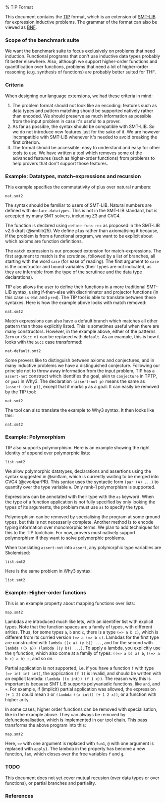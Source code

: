% TIP Format

This document contains the [TIP](index.html) format,
which is an extension of [SMT-LIB](http://smt-lib.org)
for expression inductive problems.
The grammar of the format can also be viewed as [BNF](bnf.html).

### Scope of the benchmark suite

We want the benchmark suite to focus exclusively on problems that need
induction. Functional programs that don't use inductive data types probably
fit better elsewhere. Also, although we support higher-order functions and
quantification over functions, problems that need a lot of higher-order
reasoning (e.g. synthesis of functions) are probably better suited for THF.

### Criteria

When designing our language extensions, we had these criteria in mind:

1. The problem format should not look like an encoding: features such as
   data types and pattern matching should be supported natively rather
   than encoded. We should preserve as much information as possible from
   the input problem in case it's useful to a prover.
2. As far as possible, the syntax should be compatible with SMT-LIB.
   So we do not introduce new features just for the sake of it.
   We are however incompatible with SMT-LIB whenever it's needed to avoid
   breaking the first criterion.
3. The format should be accessible: easy to understand and easy for other
   tools to use. We have written a tool which removes some of the advanced
   features (such as higher-order functions) from problems to help provers
   that don't support those features.

### Example: Datatypes, match-expressions and recursion

This example specifies the commutativity of plus over natural numbers:

```tip-include
nat.smt2
```

The syntax should be familiar to users of SMT-LIB.
Natural numbers are defined with `declare-datatypes`.
This is not in the SMT-LIB standard, but is accepted by
many SMT solvers, including Z3 and CVC4.

The function is declared using `define-funs-rec` as proposed in the SMT-LIB v2.5 draft (@smtlib25).
We define `plus` rather than axiomatising it because,
if the problem is from a functional program, we want to be explicit about
which axioms are function definitions.

The `match` expression is our proposed extension for match-expressions.
The first argument to match is the scrutinee, followed by a list of
branches, all starting with the word `case` (for ease of reading).
The first argument to `case` is the constructor and bound variables
(their types are not indicated, as they are inferrable from the
type of the scrutinee and the data type declarations).

TIP also allows the user to define their functions in a more traditional
SMT-LIB syntax, using if-then-else with discriminator and projector functions
(in this case `is-Nat` and `pred`). The TIP tool is able to translate between
these syntaxes. Here is how the example above looks with
match removed:

```{.tip-include .match-to-if}
nat.smt2
```

Match expressions can also have a default branch which matches all
other pattern than those explicitly listed. This is sometimes useful
when there are many constructors. However, in the example above, either of the patterns `Zero` or
`(Succ n)` can be replaced with `default`. As an example, this is how
it looks with the `Succ` case transformed:


```tip-include
nat-default.smt2
```

Some provers like to distinguish between axioms and conjectures, and in many
inductive problems we have a distinguished conjecture. Following our principle
not to throw away information from the input problem, TIP has a `assert-not`
construct which identifies the goal, akin to `conjecture` in TPTP, or `goal`
in Why3. The declaration `(assert-not p)` means the same as `(assert (not p))`,
except that it marks `p` as a goal. It can easily be removed by the TIP tool:

```{.tip-include .negate-conjecture}
nat.smt2
```

The tool can also translate the example to Why3 syntax.
It then looks like this:

```{.tip-include .why3}
nat.smt2
```

<!--

### Complaints

(Data type declarations are already parametric, but the syntax is a bit broken.
It does not support declaring mutually recursive datatypes that differ in the amount of
type arguments.)

It is a bit broken because you have to first define all the signatures, and then the bodies.

-->


### Example: Polymorphism

TIP also supports polymorphism.
Here is an example showing the right identity of append over polymorphic lists:

```tip-include
list.smt2
```

We allow polymorphic datatypes, declarations and assertions using the syntax
suggested in @smtlam, which is currently waiting to be merged into CVC4
(@cvc4parPR). This syntax uses the syntactic form `(par (A) ...)` to quantify
over the type variable `A`. Only rank-1 polymorphism is supported.

Expressions can be annotated with their type with the `as` keyword.
When the type of a function application is not fully specified
by only looking the types of its arguments, the problem must use `as` to
specify the type.

Polymorphism can be removed by specialising the program at some ground
types, but this is not necessarily complete. Another method is to
encode typing information over monomorphic terms. We plan to add
techniques for this to the TIP toolchain. For now, provers must natively
support polymorphism if they want to solve polymorphic problems.

When translating `assert-not` into `assert`, any polymorphic type variables
are Skolemised:

```{.tip-include .negate-conjecture}
list.smt2
```

Here is the same problem in Why3 syntax:

```{.tip-include .why3}
list.smt2
```

### Example: Higher-order functions

This is an example property about mapping functions over lists:

```{.tip-include}
map.smt2
```

Lambdas are introduced much like lets, with an identifier list with
explicit types. Note that the function spaces are a family of types,
with different arities. Thus, for some types `a`, `b` and `c`, there is a type `(=> a b c)`,
which is different from its curried version `(=> a (=> b c)`. Lambdas for the first
type are constructed with `lambda ((x a) (y b)) ...`, and for the second with
`lambda ((x a)) (lambda ((y b)) ...)`. To apply a lambda, you explicitly
use the `@` function, which also come at a family of types:
`((=> a b) a) b`, `((=> a b c) a b) c`, and so on.

Partial application is not supported, i.e. if you have a function `f`
with type `(=> int int int)`, the application `(f 1)` is invalid, and should
be written with an explicit lambda: `(lambda ((x int)) (f 1 x))`. The reason
why this is important is because SMT LIB supports polyvariadic functions,
like `and`, and `+`. For example, if (implicit) partial application was allowed,
the expression `(+ 1 2)` could mean `3` or `(lambda ((x int)) (+ 1 2 x))`,
or a function with higher arity.

In some cases, higher order functions can be removed with specialisation,
like in the example above. They can always be removed by defunctionalisation,
which is implemented in our tool chain. This pass transforms the above program into this:

```{.tip-include .lambda-lift}
map.smt2
```

Here, `=>` with one argument is replaced with `fun1`, `@` with one argument
is replaced with `apply1`. The lambda in the property has become a new function,
`lam`, which closes over the free variables `f` and `g`.

### TODO

This document does not yet cover mutual recusion (over data types or over functions),
or partial branches and partiality.

### References
